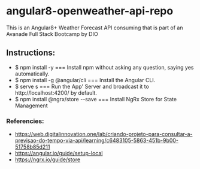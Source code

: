 # angular8-openweather-api-repo
This is an Angular8+ Weather Forecast API consuming that is part of an Avanade  Full Stack Bootcamp by DIO

## Instructions:

- $ npm install -y === Install npm without asking any question, saying yes automatically.
- $ npm install -g @angular/cli === Install the Angular CLI.
- $ serve s === Run the App' Server and broadcast it to http://localhost:4200/ by default.
- $ npm install @ngrx/store --save === Install NgRx Store for State Management


### Referencies:

- https://web.digitalinnovation.one/lab/criando-projeto-para-consultar-a-previsao-do-tempo-via-api/learning/c6483105-5863-451b-9b00-51758b85d211
- https://angular.io/guide/setup-local
- https://ngrx.io/guide/store